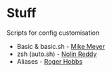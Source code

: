 # Stuff
Scripts for config customisation  
  
- Basic & basic.sh - [Mike Meyer](https://github.com/MikeFMeyer)
- zsh (auto.sh) - [Nolin Reddy](https://github.com/nreddystudent)
- Aliases - [Roger Hobbs](https://github.com/rjwhobbs)
